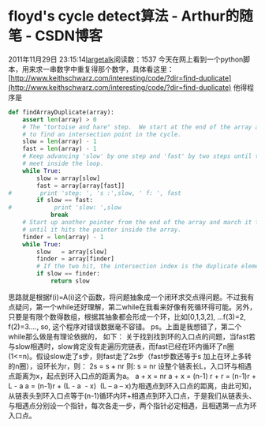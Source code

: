 # floyd's cycle detect算法 - Arthur的随笔 - CSDN博客
2011年11月29日 23:15:14[largetalk](https://me.csdn.net/largetalk)阅读数：1537
今天在网上看到一个python脚本，用来求一串数字中重复得那个数字，具体看这里：[http://www.keithschwarz.com/interesting/code/?dir=find-duplicate](http://www.keithschwarz.com/interesting/code/?dir=find-duplicate)
他得程序是
```python
def findArrayDuplicate(array):
    assert len(array) > 0
    # The "tortoise and hare" step.  We start at the end of the array and try
    # to find an intersection point in the cycle.
    slow = len(array) - 1
    fast = len(array) - 1
    # Keep advancing 'slow' by one step and 'fast' by two steps until they
    # meet inside the loop.
    while True:
        slow = array[slow]
        fast = array[array[fast]]
#        print 'step: ', 's :',slow, ' f: ', fast
        if slow == fast:
#            print 'slow: ',slow
            break
    # Start up another pointer from the end of the array and march it forward
    # until it hits the pointer inside the array.
    finder = len(array) - 1
    while True:
        slow   = array[slow]
        finder = array[finder]
        # If the two hit, the intersection index is the duplicate element.
        if slow == finder:
            return slow
```
思路就是根据f(i)=A(i)这个函数，将问题抽象成一个闭环求交点得问题。不过我有点疑问，第一个while还好理解，第二while在我看来好像有死循环得可能。另外，只要是有限个数得数组，根据其抽象都会形成一个环，比如[0,1,3,2], ...f(3)=2, f(2)=3...., so, 这个程序对错误数据毫不容错。
ps。上面是我想错了，第二个while那么做是有理论依据的， 如下：
关于找到找到环的入口点的问题，当fast若与slow相遇时，slow肯定没有走遍历完链表，而fast已经在环内循环了n圈(1<=n)。假设slow走了s步，则fast走了2s步（fast步数还等于s 加上在环上多转的n圈），设环长为r，则：
2s = s + nr
则: s = nr
设整个链表长L，入口环与相遇点距离为x，起点到环入口点的距离为a。
a + x = nr
a + x = (n-1) r + r = (n-1)r + L - a
a = (n-1)r + (L - a  - x) 
(L – a – x)为相遇点到环入口点的距离，由此可知，从链表头到环入口点等于(n-1)循环内环+相遇点到环入口点，于是我们从链表头、与相遇点分别设一个指针，每次各走一步，两个指针必定相遇，且相遇第一点为环入口点。
